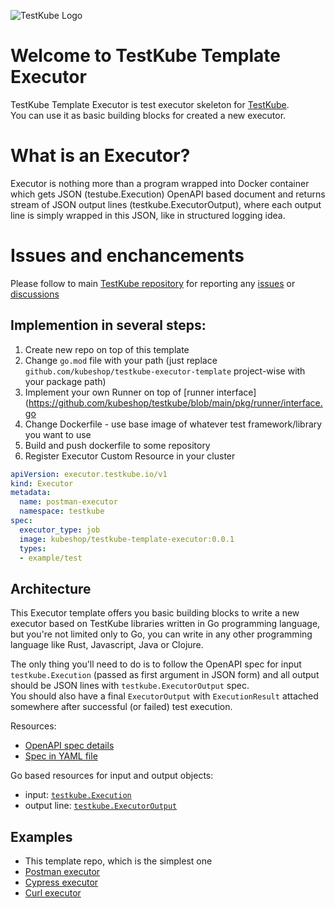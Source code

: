 ![TestKube Logo](https://raw.githubusercontent.com/kubeshop/testkube/main/assets/logo-dark-text-full.png)

# Welcome to TestKube Template Executor

TestKube Template Executor is test executor skeleton for [TestKube](https://testkube.io).  
You can use it as basic building blocks for created a new executor.

# What is an Executor?

Executor is nothing more than a program wrapped into Docker container which gets JSON (testube.Execution) OpenAPI based document and returns stream of JSON output lines (testkube.ExecutorOutput), where each output line is simply wrapped in this JSON, like in structured logging idea. 


# Issues and enchancements 

Please follow to main [TestKube repository](https://github.com/kubeshop/testkube) for reporting any [issues](https://github.com/kubeshop/testkube/issues) or [discussions](https://github.com/kubeshop/testkube/discussions)

## Implemention in several steps:

1. Create new repo on top of this template 
2. Change `go.mod` file with your path (just replace `github.com/kubeshop/testkube-executor-template` project-wise with your package path) 
3. Implement your own Runner on top of [runner interface](https://github.com/kubeshop/testkube/blob/main/pkg/runner/interface.go
4. Change Dockerfile - use base image of whatever test framework/library you want to use
5. Build and push dockerfile to some repository
6. Register Executor Custom Resource in your cluster 

```yaml
apiVersion: executor.testkube.io/v1
kind: Executor
metadata:
  name: postman-executor
  namespace: testkube
spec:
  executor_type: job
  image: kubeshop/testkube-template-executor:0.0.1
  types:
  - example/test
```


## Architecture

This Executor template offers you basic building blocks to write a new executor based on TestKube 
libraries written in Go programming language, but you're not limited only to Go, you can 
write in any other programming language like Rust, Javascript, Java or Clojure.

The only thing you'll need to do is to follow the OpenAPI spec for input `testkube.Execution` 
(passed as first argument in JSON form) and all output should be JSON lines 
with `testkube.ExecutorOutput` spec.  
You should also have a final `ExecutorOutput` with `ExecutionResult` attached somewhere after successful (or failed) test execution.

Resources: 
- [OpenAPI spec details](https://kubeshop.github.io/testkube/openapi/)
- [Spec in YAML file](https://raw.githubusercontent.com/kubeshop/testkube/main/api/v1/testkube.yaml)

Go based resources for input and output objects:
- input: [`testkube.Execution`](https://github.com/kubeshop/testkube/blob/main/pkg/api/v1/testkube/model_execution.go)
- output line: [`testkube.ExecutorOutput`](https://github.com/kubeshop/testkube/blob/main/pkg/api/v1/testkube/model_executor_output.go)


## Examples

- This template repo, which is the simplest one
- [Postman executor](https://github.com/kubeshop/testkube-executor-postman)
- [Cypress executor](https://github.com/kubeshop/testkube-executor-cypress)
- [Curl executor](https://github.com/kubeshop/testkube-executor-curl)

